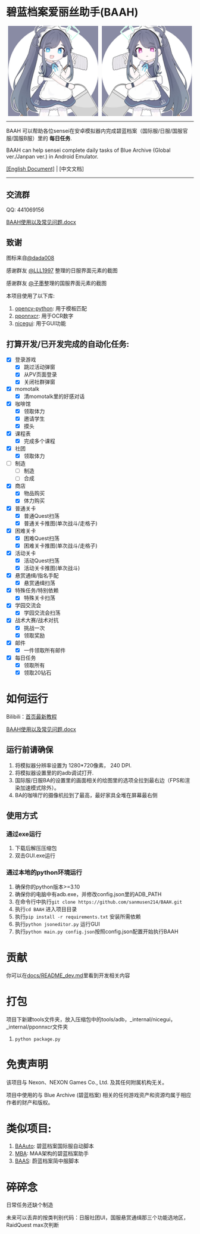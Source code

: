 # 碧蓝档案爱丽丝助手(BAAH)

<div style="display:flex;justify-content:space-around"><img src="./DATA/assets/aris.png" style="width:48%"/><img src="./DATA/assets/kei.png" style="width:48%"/></div>

---

BAAH 可以帮助各位sensei在安卓模拟器内完成碧蓝档案（国际服/日服/国服官服/国服B服）里的 **每日任务**.

BAAH can help sensei complete daily tasks of Blue Archive (Global ver./Janpan ver.) in Android Emulator.


[[English Document]](./docs/README_en.md) | [中文文档]

---

## 交流群

QQ: 441069156

[BAAH使用以及常见问题.docx](https://docs.qq.com/doc/DR1RPaURleGF0ZWFS)

## 致谢

图标来自[@dada008](https://space.bilibili.com/23726244)

感谢群友 [@LLL1997](https://github.com/LLL1997) 整理的日服界面元素的截图

感谢群友 [@子墨](https://space.bilibili.com/11179370)整理的国服界面元素的截图

本项目使用了以下库: 

1. [opencv-python](https://github.com/opencv/opencv): 用于模板匹配
2. [pponnxcr](https://github.com/hgjazhgj/pponnxcr): 用于OCR数字
3. [nicegui](https://github.com/zauberzeug/nicegui): 用于GUI功能

## 打算开发/已开发完成的自动化任务:

- [x] 登录游戏
  - [x] 跳过活动弹窗
  - [x] 从PV页面登录
  - [x] 关闭社群弹窗

- [x] momotalk
  - [x] 清momotalk里的好感对话

- [x] 咖啡馆
  - [x] 领取体力
  - [x] 邀请学生
  - [x] 摸头
- [x] 课程表
  - [x] 完成多个课程
- [x] 社团
  - [x] 领取体力
- [ ] 制造
  - [ ] 制造
  - [ ] 合成
- [x] 商店
  - [x] 物品购买
  - [x] 体力购买

- [x] 普通关卡
  - [x] 普通Quest扫荡
  - [x] 普通关卡推图(单次战斗/走格子)
- [x] 困难关卡
  - [x] 困难Quest扫荡
  - [x] 困难关卡推图(单次战斗/走格子)
- [x] 活动关卡
  - [x] 活动Quest扫荡
  - [x] 活动关卡推图(单次战斗)
- [x] 悬赏通缉/指名手配
  - [x] 悬赏通缉扫荡
- [x] 特殊任务/特别依赖
  - [x] 特殊关卡扫荡
- [x] 学园交流会
  - [x] 学园交流会扫荡
- [x] 战术大赛/战术对抗
  - [x] 挑战一次
  - [x] 领取奖励
- [x] 邮件
  - [x] 一件领取所有邮件
- [x] 每日任务
  - [x] 领取所有
  - [x] 领取20钻石

# 如何运行

Bilibili：[首页最新教程](https://space.bilibili.com/7331920?spm_id_from=333.1007.0.0)

[BAAH使用以及常见问题.docx](https://docs.qq.com/doc/DR1RPaURleGF0ZWFS)

## 运行前请确保

1. 将模拟器分辨率设置为 1280*720像素， 240 DPI.
2. 将模拟器设置里的的adb调试打开.
3. 国际服/日服BA的设置里的画面相关的绘图里的选项全拉到最右边（FPS和渲染加速模式除外）。
4. BA的咖啡厅的摄像机拉到了最高，最好家具全堆在屏幕最右侧

## 使用方式

### 通过exe运行

1. 下载后解压压缩包
2. 双击GUI.exe运行

### 通过本地的python环境运行

1. 确保你的python版本>=3.10
2. 确保你的电脑中有adb.exe，并修改config.json里的ADB_PATH
3. 在命令行中执行`git clone https://github.com/sanmusen214/BAAH.git`
4. 执行`cd BAAH` 进入项目目录
5. 执行`pip install -r requirements.txt` 安装所需依赖
6. 执行`python jsoneditor.py` 运行GUI
7. 执行`python main.py config.json`按照config.json配置开始执行BAAH

# 贡献

你可以在[docs/README_dev.md](./docs/README_dev.md)里看到开发相关内容

# 打包

项目下新建tools文件夹，放入压缩包中的tools/adb，_internal/nicegui，_internal/pponnxcr文件夹

1. `python package.py`


# 免责声明

该项目与 Nexon、NEXON Games Co., Ltd. 及其任何附属机构无关。

项目中使用的与 Blue Archive (碧蓝档案) 相关的任何游戏资产和资源均属于相应作者的财产和版权。

# 类似项目:

1. [BAAuto](https://github.com/RedDeadDepresso/BAAuto): 碧蓝档案国际服自动脚本
2. [MBA](https://github.com/MaaAssistantArknights/MBA): MAA架构的碧蓝档案助手
3. [BAAS](https://github.com/pur1fying/blue_archive_auto_script): 蔚蓝档案简中服脚本

# 碎碎念

日常任务还缺个制造

未来可以丢弃的按类判别代码：日服社团UI，国服悬赏通缉那三个功能选地区，RaidQuest max次判断
